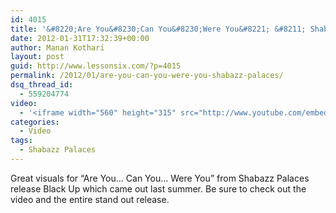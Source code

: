 ```yaml
---
id: 4015
title: '&#8220;Are You&#8230;Can You&#8230;Were You&#8221; &#8211; Shabazz Palaces'
date: 2012-01-31T17:32:39+00:00
author: Manan Kothari
layout: post
guid: http://www.lessonsix.com/?p=4015
permalink: /2012/01/are-you-can-you-were-you-shabazz-palaces/
dsq_thread_id:
  - 559204774
video:
  - '<iframe width="560" height="315" src="http://www.youtube.com/embed/bUEXhQEtMTk" frameborder="0" allowfullscreen></iframe>'
categories:
  - Video
tags:
  - Shabazz Palaces
---
```

Great visuals for &#8220;Are You&#8230; Can You&#8230; Were You&#8221; from Shabazz Palaces release Black Up which came out last summer. Be sure to check out the video and the entire stand out release.